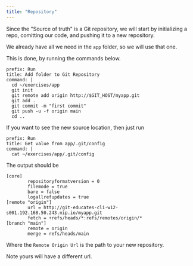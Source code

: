 ```yaml
---
title: "Repository"
---
```

Since the "Source of truth" is a Git repository, we will start by initializing a repo, comitting our code, and pushing it to a new repository.

We already have all we need in the `app` folder, so we will use that one.

This is done, by running the commands below.

```terminal:execute
prefix: Run
title: Add folder to Git Repository
command: |
  cd ~/exercises/app
  git init
  git remote add origin http://$GIT_HOST/myapp.git
  git add .
  git commit -m "first commit"
  git push -u -f origin main
  cd ..
```

If you want to see the new source location, then just run
```terminal:execute
prefix: Run
title: Get value from app/.git/config
command: |
  cat ~/exercises/app/.git/config
```

The output should be
```
[core]
        repositoryformatversion = 0
        filemode = true
        bare = false
        logallrefupdates = true
[remote "origin"]
        url = http://git-educates-cli-w12-s001.192.168.50.243.nip.io/myapp.git
        fetch = +refs/heads/*:refs/remotes/origin/*
[branch "main"]
        remote = origin
        merge = refs/heads/main
```

Where the `Remote Origin Url` is the path to your new repository.

Note yours will have a different url.
